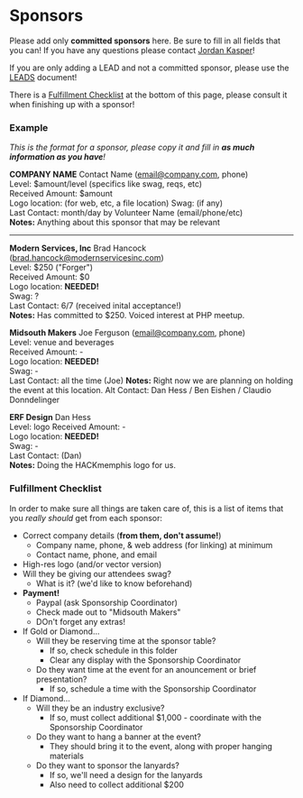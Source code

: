 Sponsors
====

Please add only __committed sponsors__ here. Be sure to fill in all fields that you can! If you have any questions please contact [Jordan Kasper](http://twitter.com/jakerella)!

If you are only adding a LEAD and not a committed sponsor, please use the [LEADS](https://github.com/HackMemphis/HM-Planning/blob/master/sponsorships/leads.md) document!

There is a [Fulfillment Checklist](#fulfillment) at the bottom of this page, please consult it when finishing up with a sponsor!

### Example

_This is the format for a sponsor, please copy it and fill in __as much information as you have__!_
    
__COMPANY NAME__ Contact Name (email@company.com, phone)  
Level: $amount/level (specifics like swag, reqs, etc)  
Received Amount: $amount  
Logo location: (for web, etc, a file location)
Swag: (if any)  
Last Contact: month/day by Volunteer Name (email/phone/etc)  
__Notes:__ Anything about this sponsor that may be relevant

---

__Modern Services, Inc__ Brad Hancock (brad.hancock@modernservicesinc.com)  
Level: $250 ("Forger")  
Received Amount: $0  
Logo location: __NEEDED!__  
Swag: ?  
Last Contact: 6/7 (received inital acceptance!)  
__Notes:__ Has committed to $250. Voiced interest at PHP meetup.

__Midsouth Makers__ Joe Ferguson (email@company.com, phone)  
Level: venue and beverages  
Received Amount: -  
Logo location: __NEEDED!__  
Swag: -  
Last Contact: all the time (Joe)
__Notes:__ Right now we are planning on holding the event at this location. Alt Contact: Dan Hess / Ben Eishen / Claudio Donndelinger

__ERF Design__ Dan Hess  
Level: logo
Received Amount: -  
Logo location: __NEEDED!__  
Swag: -  
Last Contact: (Dan)  
__Notes:__ Doing the HACKmemphis logo for us.


### <a href="fulfillment"></a>Fulfillment Checklist

In order to make sure all things are taken care of, this is a list of items that you _really should_ get from each sponsor:

* Correct company details (__from them, don't assume!__)
  * Company name, phone, & web address (for linking) at minimum
  * Contact name, phone, and email
* High-res logo (and/or vector version)
* Will they be giving our attendees swag?
  * What is it? (we'd like to know beforehand)
* __Payment!__
  * Paypal (ask Sponsorship Coordinator)
  * Check made out to "Midsouth Makers"
  * DOn't forget any extras!
* If Gold or Diamond...
  * Will they be reserving time at the sponsor table?
    * If so, check schedule in this folder
    * Clear any display with the Sponsorship Coordinator
  * Do they want time at the event for an anouncement or brief presentation?
    * If so, schedule a time with the Sponsorship Coordinator
* If Diamond...
  * Will they be an industry exclusive?
    * If so, must collect additional $1,000 - coordinate with the Sponsorship Coordinator
  * Do they want to hang a banner at the event?
    * They should bring it to the event, along with proper hanging materials
  * Do they want to sponsor the lanyards?
    * If so, we'll need a design for the lanyards
    * Also need to collect additional $200